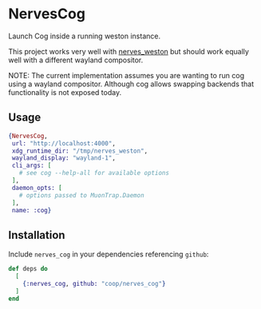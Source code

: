# NervesCog

Launch Cog inside a running weston instance.

This project works very well with
[nerves_weston](https://github.com/coop/nerves_weston) but should work equally
well with a different wayland compositor.

NOTE: The current implementation assumes you are wanting to run cog using a
wayland compositor. Although cog allows swapping backends that functionality is
not exposed today.

## Usage

```elixir
{NervesCog,
 url: "http://localhost:4000",
 xdg_runtime_dir: "/tmp/nerves_weston",
 wayland_display: "wayland-1",
 cli_args: [
   # see cog --help-all for available options
 ],
 daemon_opts: [
   # options passed to MuonTrap.Daemon
 ],
 name: :cog}
```

## Installation

Include `nerves_cog` in your dependencies referencing `github`:

```elixir
def deps do
  [
    {:nerves_cog, github: "coop/nerves_cog"}
  ]
end
```

